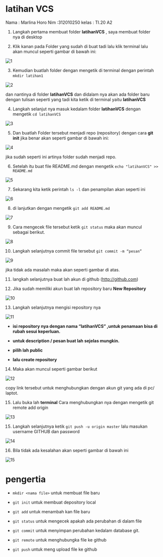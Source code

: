 # latihan VCS

Nama : Marlina Horo
Nim :312010250
kelas : TI.20 A2

1. Langkah pertama membuat folder **latihanVCS** , saya membuat folder nya di desktop

2. Klik kanan pada Folder yang sudah di buat tadi lalu klik terminal lalu akan muncul seperti gambar di bawah ini:

![1](/gambar/1.png)

3. Kemudian buatlah folder dengan mengetik di terminal dengan perintah `mkdir latihan1`

![2](/gambar/2.png)

dan nantinya di folder **latihanVCS** dan didalam nya akan ada folder baru dengan tulisan seperti yang tadi kita ketik di terminal yaitu **latihanVCS**

4.  Langkah selanjut nya masuk kedalam folder **latihanVCS** dengan mengetik `cd latihanVCS`

![3](/gambar/3.png)

5. Dan buatlah Folder tersebut menjadi repo (repository) dengan cara **git init** jika benar akan seperti gambar di bawah ini:


![4](/gambar/4.png)


jika sudah seperti ini artinya folder sudah menjadi repo.

6. Setelah itu buat file README.md dengan mengetik `echo "latihanVCS" >> README.md`


![5](/gambar/5.png)


7. Sekarang kita ketik perintah `ls -l` dan penampilan akan seperti ini

![6](/gambar/6.png)

8. di lanjutkan dengan mengetik `git add README.md`

![7](/gambar/7.png)

9. Cara mengecek file tersebut ketik `git status` maka akan muncul sebagai berikut.

![8](/gambar/8.png)

10. Langkah selanjutnya commit file tersebut `git commit -m “pesan”`

![9](/gambar/9.png)

jika tidak ada masalah maka akan seperti gambar di atas.

11. langkah selanjutnya buat lah akun di github (http://github.com)

12. Jika sudah memiliki akun buat lah repository baru **New Repository**

![10](/gambar/10.png)

13. Langkah selanjutnya mengisi repository nya

![11](/gambar/11.png)

- **isi repository nya dengan nama “latihanVCS” ,untuk penamaan bisa di rubah sesui keperluan.**

- **untuk description / pesan buat lah sejelas mungkin.**

- **pilih lah public**

- **lalu create repository**

14. Maka akan muncul seperti gambar berikut

![12](/gambar/12.png)

copy link tersebut untuk menghubungkan dengan akun git yang ada di pc/ laptot.

15. Lalu buka lah **terminal** Cara menghubungkan nya dengan mengetik git remote add origin <link> 

![13](/gambar/13.png)

15. Langkah selanjutnya ketik `git push -u origin master` lalu masukan username GITHUB dan password 

![14](gambar/14.png)

16. Bila tidak ada kesalahan akan seperti gambar di bawah ini

![15](gambar/15.png)

# pengertia 

- `mkdir <nama file>` untuk membuat file baru

- `git init` untuk membuat depository local

- `git add` untuk menambah kan file baru

- `git status` untuk mengecek apakah ada perubahan di dalam file

- `git commit` untuk menyimpan perubahan kedalam database git.

- `git remote` untuk menghubungka file ke github

- `git push` untuk meng upload file ke github
